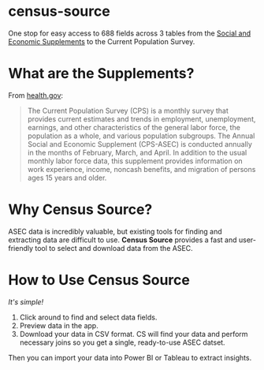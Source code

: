 # census-source
One stop for easy access to 688 fields across 3 tables from the [Social and Economic Supplements](https://www.census.gov/data/datasets/2020/demo/cps/cps-asec-2020.html) to the Current Population Survey.

# What are the Supplements?

From [health.gov](https://health.gov/healthypeople/objectives-and-data/data-sources-and-methods/data-sources/current-population-survey-annual-social-and-economic-supplement-cps-asec):

> The Current Population Survey (CPS) is a monthly survey that provides  current estimates and trends in employment, unemployment, earnings, and  other characteristics of the general labor force, the population as a  whole, and various population subgroups. The Annual Social and Economic  Supplement (CPS-ASEC) is conducted annually in the months of February,  March, and April. In addition to the usual monthly labor force data, this supplement provides information on work experience, income, noncash benefits, and migration of persons ages 15 years and older.

# Why Census Source?

ASEC data is incredibly valuable, but existing tools for finding and extracting data are difficult to use. **Census Source** provides a fast and user-friendly tool to select and download data from the ASEC.

# How to Use Census Source

*It's simple!*

1. Click around to find and select data fields.
2. Preview data in the app.
3. Download your data in CSV format. CS will find your data and perform necessary joins so you get a single, ready-to-use ASEC datset.

Then you can import your data into Power BI or Tableau to extract insights.